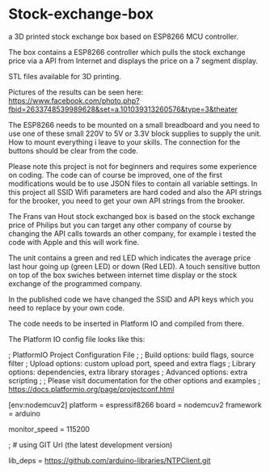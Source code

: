 # Stock-exchange-box
a 3D printed stock exchange box based on ESP8266 MCU controller.

The box contains a ESP8266 controller which pulls the stock exchange price via a API from Internet and displays the price on a 7 segment display.

STL files available for 3D printing.

Pictures of the results can be seen here: https://www.facebook.com/photo.php?fbid=2633748539989628&set=a.101039313260576&type=3&theater

The ESP8266 needs to be mounted on a small breadboard and you need to use one of these small 220V to 5V or 3.3V block supplies to supply the unit. How to mount everything i leave to your skills. The connection for the buttons should be clear from the code.

Please note this project is not for beginners and requires some experience on coding.
The code can of course be improved, one of the first modifications would be to use JSON files to contain all variable settings.
In this project all SSID Wifi parameters are hard coded and also the API strings for the brooker, you need to get your own API strings from the brooker.

The Frans van Hout stock exchanged box is based on the stock exchange price of Philips but you can target any other company of course by changing the API calls towards an other company, for example i tested the code with Apple and this will work fine.

The unit contains a green and red LED which indicates the average price last hour going up (green LED)  or down (Red LED).
A touch sensitive button on top of the box swiches between internet time display or the stock exchange of the programmed company.

In the published code we have changed the SSID and API keys which you need to replace by your own code.

The code needs to be inserted in Platform IO and compiled from there.

The Platform IO config file looks like this:

; PlatformIO Project Configuration File
;
;   Build options: build flags, source filter
;   Upload options: custom upload port, speed and extra flags
;   Library options: dependencies, extra library storages
;   Advanced options: extra scripting
;
; Please visit documentation for the other options and examples
; https://docs.platformio.org/page/projectconf.html

[env:nodemcuv2]
platform = espressif8266
board = nodemcuv2
framework = arduino

monitor_speed = 115200

; # using GIT Url (the latest development version)

lib_deps = https://github.com/arduino-libraries/NTPClient.git





